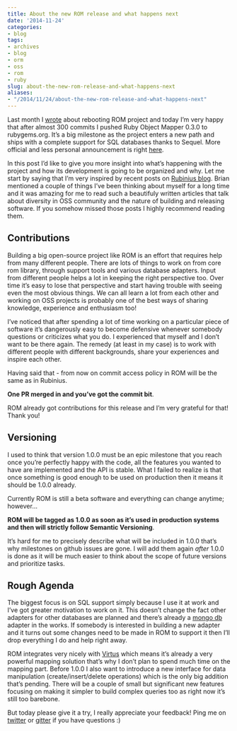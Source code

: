 ```yaml
---
title: About the new ROM release and what happens next
date: '2014-11-24'
categories:
- blog
tags:
- archives
- blog
- orm
- oss
- rom
- ruby
slug: about-the-new-rom-release-and-what-happens-next
aliases:
- "/2014/11/24/about-the-new-rom-release-and-what-happens-next"
---
```


Last month I [wrote](http://solnic.codes/2014/10/23/ruby-object-mapper-reboot.html) about rebooting ROM project and today I’m very happy that after almost 300 commits I pushed Ruby Object Mapper 0.3.0 to rubygems.org. It’s a big milestone as the project enters a new path and ships with a complete support for SQL databases thanks to Sequel. More official and less personal announcement is right [here](https://groups.google.com/forum/#!topic/rom-rb/xZfFYG1CYFs).

In this post I’d like to give you more insight into what’s happening with the project and how its development is going to be organized and why. Let me start by saying that I’m very inspired by recent posts on [Rubinius blog](http://rubini.us/2014/11/10/rubinius-3-0-part-1-the-rubinius-team/). Brian mentioned a couple of things I’ve been thinking about myself for a long time and it was amazing for me to read such a beautifuly written articles that talk about diversity in OSS community and the nature of building and releasing software. If you somehow missed those posts I highly recommend reading them.

## Contributions

Building a big open-source project like ROM is an effort that requires help from many different people. There are lots of things to work on from core rom library, through support tools and various database adapters. Input from different people helps a lot in keeping the right perspective too. Over time it’s easy to lose that perspective and start having trouble with seeing even the most obvious things. We can all learn a lot from each other and working on OSS projects is probably one of the best ways of sharing knowledge, experience and enthusiasm too!

I’ve noticed that after spending a lot of time working on a particular piece of software it’s dangerously easy to become defensive whenever somebody questions or criticizes what you do. I experienced that myself and I don’t want to be there again. The remedy (at least in my case) is to work with different people with different backgrounds, share your experiences and inspire each other.

Having said that - from now on commit access policy in ROM will be the same as in Rubinius.

**One PR merged in and you’ve got the commit bit**.

ROM already got contributions for this release and I’m very grateful for that! Thank you!

## Versioning

I used to think that version 1.0.0 must be an epic milestone that you reach once you’re perfectly happy with the code, all the features you wanted to have are implemented and the API is stable. What I failed to realize is that once something is good enough to be used on production then it means it should be 1.0.0 already.

Currently ROM is still a beta software and everything can change anytime; however…

**ROM will be tagged as 1.0.0 as soon as it’s used in production systems and then will strictly follow Semantic Versioning**.

It’s hard for me to precisely describe what will be included in 1.0.0 that’s why milestones on github issues are gone. I will add them again _after_ 1.0.0 is done as it will be much easier to think about the scope of future versions and prioritize tasks.

## Rough Agenda

The biggest focus is on SQL support simply because I use it at work and I’ve got greater motivation to work on it. This doesn’t change the fact other adapters for other databases are planned and there’s already a [mongo db](https://rubygems.org/gems/rom-rb/rom-mongo) adapter in the works. If somebody is interested in building a new adapter and it turns out some changes need to be made in ROM to support it then I’ll drop everything I do and help right away.

ROM integrates very nicely with [Virtus](https://github.com/solnic/virtus) which means it’s already a very powerful mapping solution that’s why I don’t plan to spend much time on the mapping part. Before 1.0.0 I also want to introduce a new interface for data manipulation (create/insert/delete operations) which is the only big addition that’s pending. There will be a couple of small but significant new features focusing on making it simpler to build complex queries too as right now it’s still too barebone.

But today please give it a try, I really appreciate your feedback! Ping me on [twitter](https://twitter.com/solnic29a) or [gitter](https://gitter.im/rom-rb/chat) if you have questions :)
